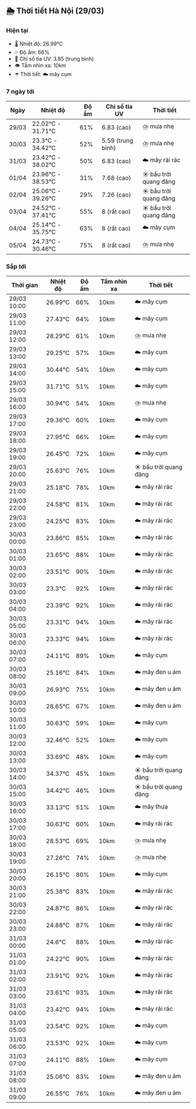 ## 🌦️ Thời tiết Hà Nội (29/03)

### Hiện tại

- 🌡️ Nhiệt độ: 26.99℃
- 💦 Độ ẩm: 66%
- 🌟 Chỉ số tia UV: 3.85 (trung bình)
- 👁️ Tầm nhìn xa: 10km
- ☂️ Thời tiết: ☁️ mây cụm

### 7 ngày tới

| Ngày | Nhiệt độ | Độ ẩm | Chỉ số tia UV | Thời tiết |
| --- | --- | --- | --- | --- |
| 29/03 | 22.02℃ - 31.71℃ | 61% | 6.83 (cao) | ⛈️ mưa nhẹ |
| 30/03 | 23.3℃ - 34.42℃ | 52% | 5.59 (trung bình) | ⛈️ mưa nhẹ |
| 31/03 | 23.42℃ - 38.02℃ | 50% | 6.83 (cao) | ☁️ mây rải rác |
| 01/04 | 23.96℃ - 38.53℃ | 31% | 7.68 (cao) | ☀️ bầu trời quang đãng |
| 02/04 | 25.06℃ - 39.26℃ | 29% | 7.26 (cao) | ☀️ bầu trời quang đãng |
| 03/04 | 24.52℃ - 37.41℃ | 55% | 8 (rất cao) | ☀️ bầu trời quang đãng |
| 04/04 | 25.14℃ - 35.75℃ | 63% | 8 (rất cao) | ☁️ mây cụm |
| 05/04 | 24.73℃ - 30.46℃ | 75% | 8 (rất cao) | ⛈️ mưa nhẹ |

### Sắp tới

| Thời gian | Nhiệt độ | Độ ẩm | Tầm nhìn xa | Thời tiết |
| --- | --- | --- | --- | --- |
| 29/03 10:00 | 26.99℃ | 66% | 10km | ☁️ mây cụm |
| 29/03 11:00 | 27.43℃ | 64% | 10km | ☁️ mây cụm |
| 29/03 12:00 | 28.29℃ | 61% | 10km | ⛈️ mưa nhẹ |
| 29/03 13:00 | 29.25℃ | 57% | 10km | ☁️ mây cụm |
| 29/03 14:00 | 30.44℃ | 54% | 10km | ☁️ mây cụm |
| 29/03 15:00 | 31.71℃ | 51% | 10km | ☁️ mây cụm |
| 29/03 16:00 | 30.94℃ | 54% | 10km | ⛈️ mưa nhẹ |
| 29/03 17:00 | 29.36℃ | 60% | 10km | ☁️ mây cụm |
| 29/03 18:00 | 27.95℃ | 66% | 10km | ☁️ mây cụm |
| 29/03 19:00 | 26.45℃ | 72% | 10km | ☁️ mây cụm |
| 29/03 20:00 | 25.63℃ | 76% | 10km | ☀️ bầu trời quang đãng |
| 29/03 21:00 | 25.18℃ | 78% | 10km | ☁️ mây rải rác |
| 29/03 22:00 | 24.58℃ | 81% | 10km | ☁️ mây rải rác |
| 29/03 23:00 | 24.25℃ | 83% | 10km | ☁️ mây rải rác |
| 30/03 00:00 | 23.86℃ | 85% | 10km | ☁️ mây rải rác |
| 30/03 01:00 | 23.65℃ | 88% | 10km | ☁️ mây rải rác |
| 30/03 02:00 | 23.51℃ | 90% | 10km | ☁️ mây rải rác |
| 30/03 03:00 | 23.3℃ | 92% | 10km | ☁️ mây rải rác |
| 30/03 04:00 | 23.39℃ | 92% | 10km | ☁️ mây rải rác |
| 30/03 05:00 | 23.31℃ | 94% | 10km | ☁️ mây rải rác |
| 30/03 06:00 | 23.33℃ | 94% | 10km | ☁️ mây rải rác |
| 30/03 07:00 | 24.11℃ | 89% | 10km | ☁️ mây cụm |
| 30/03 08:00 | 25.16℃ | 84% | 10km | ☁️ mây đen u ám |
| 30/03 09:00 | 26.93℃ | 75% | 10km | ☁️ mây đen u ám |
| 30/03 10:00 | 28.65℃ | 67% | 10km | ☁️ mây đen u ám |
| 30/03 11:00 | 30.63℃ | 59% | 10km | ☁️ mây cụm |
| 30/03 12:00 | 32.46℃ | 52% | 10km | ☁️ mây cụm |
| 30/03 13:00 | 33.69℃ | 48% | 10km | ☁️ mây cụm |
| 30/03 14:00 | 34.37℃ | 45% | 10km | ☀️ bầu trời quang đãng |
| 30/03 15:00 | 34.42℃ | 46% | 10km | ☀️ bầu trời quang đãng |
| 30/03 16:00 | 33.13℃ | 51% | 10km | ☁️ mây thưa |
| 30/03 17:00 | 30.63℃ | 60% | 10km | ☁️ mây rải rác |
| 30/03 18:00 | 28.53℃ | 69% | 10km | ⛈️ mưa nhẹ |
| 30/03 19:00 | 27.26℃ | 74% | 10km | ⛈️ mưa nhẹ |
| 30/03 20:00 | 26.15℃ | 80% | 10km | ☁️ mây cụm |
| 30/03 21:00 | 25.38℃ | 83% | 10km | ☁️ mây rải rác |
| 30/03 22:00 | 24.87℃ | 86% | 10km | ☁️ mây rải rác |
| 30/03 23:00 | 24.88℃ | 87% | 10km | ☁️ mây rải rác |
| 31/03 00:00 | 24.6℃ | 88% | 10km | ☁️ mây rải rác |
| 31/03 01:00 | 24.22℃ | 90% | 10km | ☁️ mây rải rác |
| 31/03 02:00 | 23.91℃ | 92% | 10km | ☁️ mây rải rác |
| 31/03 03:00 | 23.61℃ | 93% | 10km | ☁️ mây rải rác |
| 31/03 04:00 | 23.42℃ | 94% | 10km | ☁️ mây rải rác |
| 31/03 05:00 | 23.54℃ | 92% | 10km | ☁️ mây cụm |
| 31/03 06:00 | 23.53℃ | 92% | 10km | ☁️ mây cụm |
| 31/03 07:00 | 24.11℃ | 88% | 10km | ☁️ mây cụm |
| 31/03 08:00 | 25.06℃ | 83% | 10km | ☁️ mây đen u ám |
| 31/03 09:00 | 26.55℃ | 76% | 10km | ☁️ mây đen u ám |
